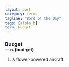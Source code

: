 ```yaml
---
layout: post
category: terms
tagline: "Word of the Day"
tags: [alpha_b]
term: budget
---
```


<h3>Budget<br/> <small>&mdash; n. (bud<span>&middot;</span>get)</small></h3>
<p><ol>
<li>A flower-powered aircraft.</li>
</ol></p>
